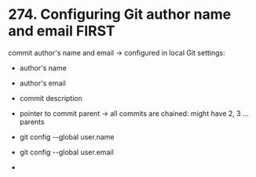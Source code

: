 # 274. Configuring Git author name and email FIRST

commit author's name and email → configured in local Git settings:

- author's name
- author's email
- commit description
- pointer to commit parent → all commits are chained: might have 2, 3 … parents

- git config --global user.name <name>
- git config --global user.email <email>
- 




<!--stackedit_data:
eyJoaXN0b3J5IjpbLTc5NzY0MjM5MywtMTkyNDE0NTU2NCwtND
E5OTI5NjYyLC0xOTI0NjA2MDc2XX0=
-->